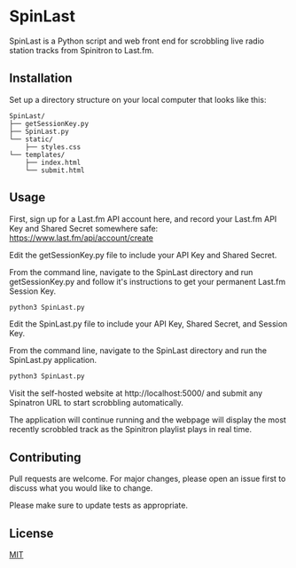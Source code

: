 # SpinLast

SpinLast is a Python script and web front end for scrobbling live radio station tracks from Spinitron to Last.fm. 

## Installation

Set up a directory structure on your local computer that looks like this:


    SpinLast/
    ├── getSessionKey.py
    ├── SpinLast.py 
    └── static/
        ├── styles.css
    └── templates/
        ├── index.html
        └── submit.html
    

## Usage

First, sign up for a Last.fm API account here, and record your Last.fm API Key and Shared Secret somewhere safe: https://www.last.fm/api/account/create 

Edit the getSessionKey.py file to include your API Key and Shared Secret.

From the command line, navigate to the SpinLast directory and run getSessionKey.py and follow it's instructions to get your permanent Last.fm Session Key.
```bash
python3 SpinLast.py
```
Edit the SpinLast.py file to include your API Key, Shared Secret, and Session Key.

From the command line, navigate to the SpinLast directory and run the SpinLast.py application.
```bash
python3 SpinLast.py
```
Visit the self-hosted website at http://localhost:5000/ and submit any Spinatron URL to start scrobbling automatically. 

The application will continue running and the webpage will display the most recently scrobbled track as the Spinitron playlist plays in real time. 

## Contributing

Pull requests are welcome. For major changes, please open an issue first
to discuss what you would like to change.

Please make sure to update tests as appropriate.

## License

[MIT](https://choosealicense.com/licenses/mit/)
